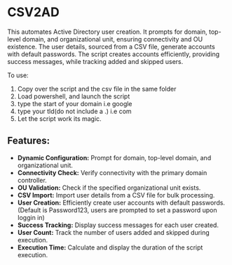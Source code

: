 # CSV2AD
This automates Active Directory user creation. It prompts for domain, top-level domain, and organizational unit, ensuring connectivity and OU existence. The user details, sourced from a CSV file, generate accounts with default passwords. The script creates accounts efficiently, providing success messages, while tracking added and skipped users. 

To use:
1. Copy over the script and the csv file in the same folder
2. Load powershell, and launch the script
3. type the start of your domain i.e google
4. type your tld(do not include a .) i.e com
5. Let the script work its magic.
## Features:

- **Dynamic Configuration:** Prompt for domain, top-level domain, and organizational unit.
- **Connectivity Check:** Verify connectivity with the primary domain controller.
- **OU Validation:** Check if the specified organizational unit exists.
- **CSV Import:** Import user details from a CSV file for bulk processing.
- **User Creation:** Efficiently create user accounts with default passwords. (Default is Password123, users are prompted to set a password upon loggin in)
- **Success Tracking:** Display success messages for each user created.
- **User Count:** Track the number of users added and skipped during execution.
- **Execution Time:** Calculate and display the duration of the script execution.
